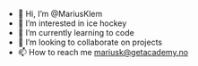 - 👋 Hi, I’m @MariusKlem
- 👀 I’m interested in ice hockey
- 🌱 I’m currently learning to code
- 💞️ I’m looking to collaborate on projects
- 📫 How to reach me mariusk@getacademy.no

<!---
MariusKlem/MariusKlem is a ✨ special ✨ repository because its `README.md` (this file) appears on your GitHub profile.
You can click the Preview link to take a look at your changes.
--->
